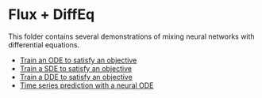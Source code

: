 # Flux + DiffEq

This folder contains several demonstrations of mixing neural networks with differential equations.

* [Train an ODE to satisfy an objective](ode.jl)
* [Train a SDE to satisfy an objective](sde.jl)
* [Train a DDE to satisfy an objective](dde.jl)
* [Time series prediction with a neural ODE](neural_ode.jl)
